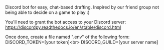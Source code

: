 Discord bot for easy, chat-based drafting. Inspired by our friend group not being able to decide on a game to play :)

You'll need to grant the bot access to your Discord server: https://discordpy.readthedocs.io/en/stable/discord.html

Once done, create a file named ".env" of the following form: 
DISCORD_TOKEN=[your token]<br\>
DISCORD_GUILD=[your server name]
